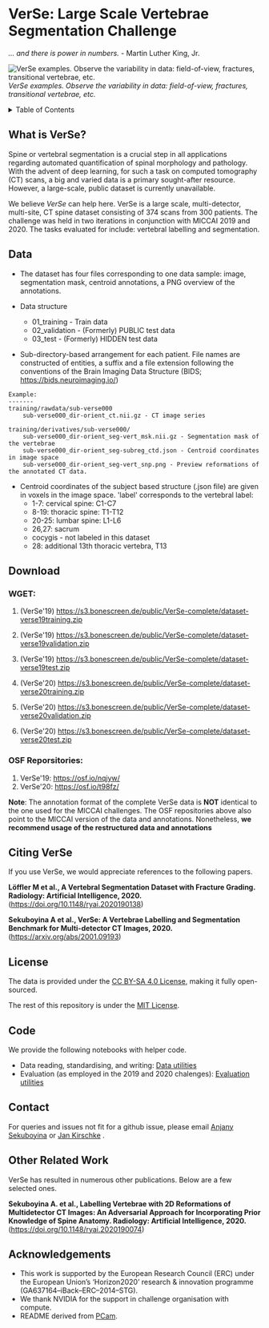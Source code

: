 # VerSe: Large Scale Vertebrae Segmentation Challenge

_... and there is power in numbers._ - Martin Luther King, Jr.

![VerSe examples. Observe the variability in data: field-of-view, fractures, transitional vertebrae, etc.](assets/dataset_snapshot.png)
*VerSe examples. Observe the variability in data: field-of-view, fractures, transitional vertebrae, etc.*

<details><summary>Table of Contents</summary><p>

* [What is VerSe?](#what-is-verse)
* [Data] (#data)
* [Download](#download)
* [Citing VerSe](#citing-verse)
* [License](#license)
* [Code](#code)
* [Contact](#contact)
* [Other Related Work](#other-related-work)
* [Acknowledgements](#acknowledgements)

</p></details><p></p>

## What is VerSe?
Spine or vertebral segmentation is a crucial step in all applications regarding automated quantification of spinal morphology and pathology. With the advent of deep learning, for such a task on computed tomography (CT) scans, a big and varied data is a primary sought-after resource. However, a large-scale, public dataset is currently unavailable.

We believe *VerSe* can help here. VerSe is a large scale, multi-detector, multi-site, CT spine dataset consisting of 374 scans from 300 patients. The challenge was held in two iterations in conjunction with MICCAI 2019 and 2020. The tasks evaluated for include: vertebral labelling and segmentation.  


## Data

* The dataset has four files corresponding to one data sample: image, segmentation mask, centroid annotations, a PNG overview of the annotations.

* Data structure 
    - 01_training - Train data
    - 02_validation - (Formerly) PUBLIC test data
    - 03_test - (Formerly) HIDDEN test data

* Sub-directory-based arrangement for each patient. File names are constructed of entities, a suffix and a file extension following the conventions of the Brain Imaging Data Structure (BIDS; https://bids.neuroimaging.io/)

```
Example:
-------
training/rawdata/sub-verse000
    sub-verse000_dir-orient_ct.nii.gz - CT image series

training/derivatives/sub-verse000/
    sub-verse000_dir-orient_seg-vert_msk.nii.gz - Segmentation mask of the vertebrae
    sub-verse000_dir-orient_seg-subreg_ctd.json - Centroid coordinates in image space
    sub-verse000_dir-orient_seg-vert_snp.png - Preview reformations of the annotated CT data.

```


* Centroid coordinates of the subject based structure (.json file) are given in voxels in the image space. 'label' corresponds to the vertebral label: 
    - 1-7: cervical spine: C1-C7 
    - 8-19: thoracic spine: T1-T12 
    - 20-25: lumbar spine: L1-L6 
    - 26,27: sacrum
    - cocygis - not labeled in this dataset 
    - 28: additional 13th thoracic vertebra, T13


## Download

### WGET:

1. (VerSe'19) https://s3.bonescreen.de/public/VerSe-complete/dataset-verse19training.zip
2. (VerSe'19) https://s3.bonescreen.de/public/VerSe-complete/dataset-verse19validation.zip
3. (VerSe'19) https://s3.bonescreen.de/public/VerSe-complete/dataset-verse19test.zip

4. (VerSe'20) https://s3.bonescreen.de/public/VerSe-complete/dataset-verse20training.zip
5. (VerSe'20) https://s3.bonescreen.de/public/VerSe-complete/dataset-verse20validation.zip
6. (VerSe'20) https://s3.bonescreen.de/public/VerSe-complete/dataset-verse20test.zip

### OSF Reporsitories:

1. VerSe'19: https://osf.io/nqjyw/
2. VerSe'20: https://osf.io/t98fz/

**Note**: The annotation format of the complete VerSe data is **NOT** identical to the one used for the MICCAI challenges. The OSF repositories above also point to the MICCAI version of the data and annotations. Nonetheless, **we recommend usage of the restructured data and annotations**


## Citing VerSe

If you use VerSe, we would appreciate references to the following papers. 

**Löffler M et al., A Vertebral Segmentation Dataset with Fracture Grading. Radiology: Artificial Intelligence, 2020.** (https://doi.org/10.1148/ryai.2020190138)

**Sekuboyina A et al., VerSe: A Vertebrae Labelling and Segmentation Benchmark for Multi-detector CT Images, 2020.** (https://arxiv.org/abs/2001.09193)


## License
The data is provided under the [CC BY-SA 4.0 License](https://creativecommons.org/licenses/by-sa/4.0/), making it fully open-sourced.

The rest of this repository is under the [MIT License](https://choosealicense.com/licenses/mit/).

## Code

We provide the following notebooks with helper code.

* Data reading, standardising, and writing: [Data utilities](https://github.com/anjany/verse/blob/main/utils/data_utilities.py)
* Evaluation (as employed in the 2019 and 2020 chalenges): [Evaluation utilities](https://github.com/anjany/verse/blob/main/utils/eval_utilities.py)  


## Contact
For queries and issues not fit for a github issue, please email [Anjany Sekuboyina](mailto:anjany.sekuboyina@tum.de) or [Jan Kirschke](mailto:jan.kirschke@tum.de) .


## Other Related Work

VerSe has resulted in numerous other publications. Below are a few selected ones.

**Sekuboyina A. et al., Labelling Vertebrae with 2D Reformations of Multidetector CT Images: An Adversarial Approach for Incorporating Prior Knowledge of Spine Anatomy. Radiology: Artificial Intelligence, 2020.** (https://doi.org/10.1148/ryai.2020190074)


## Acknowledgements
* This work is supported by the European Research Council (ERC) under the European Union’s ‘Horizon2020’  research  &  innovation  programme  (GA637164–iBack–ERC–2014–STG).
* We thank NVIDIA for the support in challenge organisation with compute. 
* README derived from [PCam](https://github.com/basveeling/pcam).
